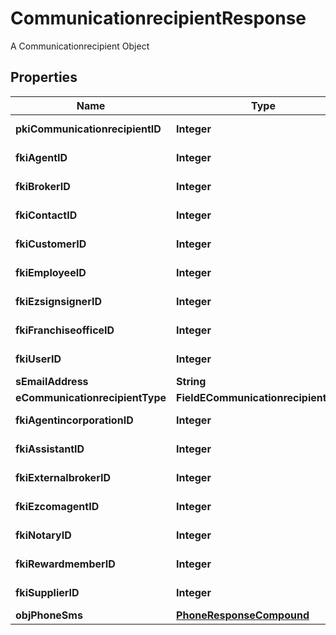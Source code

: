 

# CommunicationrecipientResponse

A Communicationrecipient Object

## Properties

| Name | Type | Description | Notes |
|------------ | ------------- | ------------- | -------------|
|**pkiCommunicationrecipientID** | **Integer** | The unique ID of the Communicationrecipient. |  |
|**fkiAgentID** | **Integer** | The unique ID of the Agent. |  [optional] |
|**fkiBrokerID** | **Integer** | The unique ID of the Broker. |  [optional] |
|**fkiContactID** | **Integer** | The unique ID of the Contact |  [optional] |
|**fkiCustomerID** | **Integer** | The unique ID of the Customer. |  [optional] |
|**fkiEmployeeID** | **Integer** | The unique ID of the Employee. |  [optional] |
|**fkiEzsignsignerID** | **Integer** | The unique ID of the Ezsignsigner |  [optional] |
|**fkiFranchiseofficeID** | **Integer** | The unique ID of the Franchisereoffice |  [optional] |
|**fkiUserID** | **Integer** | The unique ID of the User |  [optional] |
|**sEmailAddress** | **String** | The email address. |  [optional] |
|**eCommunicationrecipientType** | **FieldECommunicationrecipientType** |  |  [optional] |
|**fkiAgentincorporationID** | **Integer** | The unique ID of the Agentincorporation. |  [optional] |
|**fkiAssistantID** | **Integer** | The unique ID of the Assistant. |  [optional] |
|**fkiExternalbrokerID** | **Integer** | The unique ID of the Externalbroker. |  [optional] |
|**fkiEzcomagentID** | **Integer** | The unique ID of the Ezcomagent. |  [optional] |
|**fkiNotaryID** | **Integer** | The unique ID of the Notary. |  [optional] |
|**fkiRewardmemberID** | **Integer** | The unique ID of the Rewardmember. |  [optional] |
|**fkiSupplierID** | **Integer** | The unique ID of the Supplier. |  [optional] |
|**objPhoneSms** | [**PhoneResponseCompound**](PhoneResponseCompound.md) |  |  [optional] |



